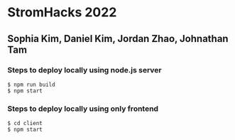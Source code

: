 # StromHacks 2022

## Sophia Kim, Daniel Kim, Jordan Zhao, Johnathan Tam

### Steps to deploy locally using node.js server

```
$ npm run build
$ npm start
```

### Steps to deploy locally using only frontend

```
$ cd client
$ npm start
```
